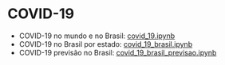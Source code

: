 COVID-19
========

- COVID-19 no mundo e no Brasil: [covid_19.ipynb](https://colab.research.google.com/drive/1p2BZbQnW3jhDjHVOoyRoew3jIex1rJAt)
- COVID-19 no Brasil por estado: [covid_19_brasil.ipynb](https://colab.research.google.com/drive/1D71QDHeCwah1yZe954UeJQFh4NXx68GQ)
- COVID-19 previsão no Brasil: [covid_19_brasil_previsao.ipynb](https://colab.research.google.com/drive/1PHR0uvWrmJOSvmbHLae7mt9UhZwFRUxu)
